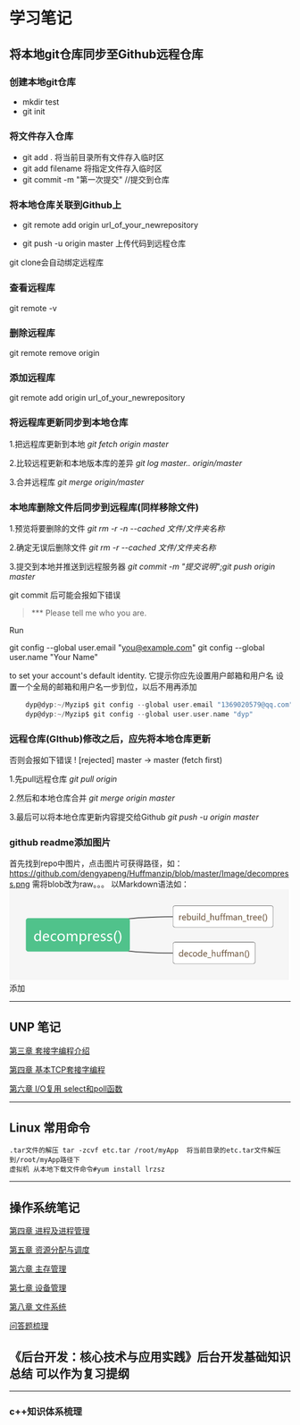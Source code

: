# 学习笔记
## 将本地git仓库同步至Github远程仓库
### 创建本地git仓库
+ mkdir test
+ git init 
### 将文件存入仓库
+ git add .  将当前目录所有文件存入临时区
+ git add filename  将指定文件存入临时区
+ git commit -m "第一次提交"    //提交到仓库
### 将本地仓库关联到Github上
+ git remote add origin url_of_your_newrepository

+ git push -u origin master  上传代码到远程仓库

git clone会自动绑定远程库
### 查看远程库
git remote -v

### 删除远程库
git remote remove origin

### 添加远程库
git remote add  origin url_of_your_newrepository

### 将远程库更新同步到本地仓库
1.把远程库更新到本地 *git fetch origin master*

2.比较远程更新和本地版本库的差异 *git log master.. origin/master*

3.合并远程库 *git merge origin/master*

### 本地库删除文件后同步到远程库(同样移除文件)
1.预览将要删除的文件 *git rm -r -n --cached 文件/文件夹名称*

2.确定无误后删除文件 *git rm -r --cached 文件/文件夹名称*

3.提交到本地并推送到远程服务器 *git commit -m "提交说明";git push origin master*

git commit 后可能会报如下错误
> *** Please tell me who you are.

Run

  git config --global user.email "you@example.com"
  git config --global user.name "Your Name"

to set your account's default identity.
它提示你应先设置用户邮箱和用户名 设置一个全局的邮箱和用户名一步到位，以后不用再添加
```c
    dyp@dyp:~/Myzip$ git config --global user.email "1369020579@qq.com"
    dyp@dyp:~/Myzip$ git config --global user.user.name "dyp"
```
### 远程仓库(GIthub)修改之后，应先将本地仓库更新
否则会报如下错误
 ! [rejected]        master -> master (fetch first)

1.先pull远程仓库 *git pull origin*

2.然后和本地仓库合并 *git merge origin master*

3.最后可以将本地仓库更新内容提交给Github  *git push -u origin master* 


### github readme添加图片
  首先找到repo中图片，点击图片可获得路径，如：
    https://github.com/dengyapeng/Huffmanzip/blob/master/Image/decompress.png
    需将blob改为raw。。。
    以Markdown语法如：![](https://github.com/dengyapeng/Huffmanzip/raw/master/Image/decompress.png)添加
___
## UNP 笔记

[第三章 套接字编程介绍](Node/c3.md)

[第四章 基本TCP套接字编程](Node/c4.md)

[第六章 I/O复用 select和poll函数](Node/c6.md)

___
## Linux 常用命令
    .tar文件的解压 tar -zcvf etc.tar /root/myApp  将当前目录的etc.tar文件解压到/root/myApp路径下
    虚拟机 从本地下载文件命令#yum install lrzsz  
___
## 操作系统笔记
[第四章 进程及进程管理](Node/systemC4.md)

[第五章 资源分配与调度](Node/systemC5.md)

[第六章 主存管理](Node/systemC6.md)

[第七章 设备管理](Node/systemC7.md)

[第八章 文件系统](Node/systemC8.md)

[问答题梳理](Node/问答题梳理.md)


## 《后台开发：核心技术与应用实践》后台开发基础知识总结 可以作为复习提纲

___
### c++知识体系梳理
